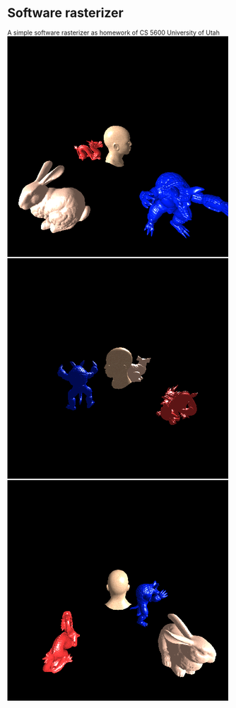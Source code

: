# Software rasterizer

A simple software rasterizer as homework of CS 5600 University of Utah
![Sample image](a0.bmp?raw=true "head object linear texturing")
![Sample image](a18.bmp?raw=true "stanford dragon")
![Sample image](a30.bmp?raw=true "stanford bunny")
